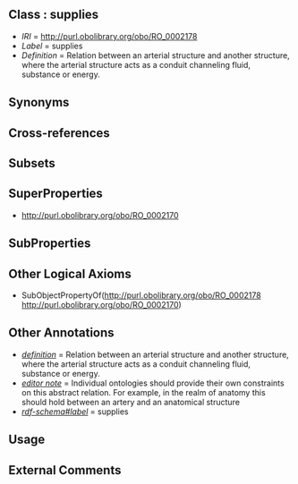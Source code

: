 
## Class : supplies

 * *IRI* = http://purl.obolibrary.org/obo/RO_0002178
 * *Label* = supplies
 * *Definition* = Relation between an arterial structure and another structure, where the arterial structure acts as a conduit channeling fluid, substance or energy.

## Synonyms


## Cross-references


## Subsets


## SuperProperties

 * <http://purl.obolibrary.org/obo/RO_0002170>

## SubProperties


## Other Logical Axioms

 * SubObjectPropertyOf(<http://purl.obolibrary.org/obo/RO_0002178> <http://purl.obolibrary.org/obo/RO_0002170>)

## Other Annotations

 * *[definition](../../IAO/15/IAO_0000115.md)* = Relation between an arterial structure and another structure, where the arterial structure acts as a conduit channeling fluid, substance or energy.
 * *[editor note](../../IAO/16/IAO_0000116.md)* = Individual ontologies should provide their own constraints on this abstract relation. For example, in the realm of anatomy this should hold between an artery and an anatomical structure
 * *[rdf-schema#label](../../el/rdf-schema#label.md)* = supplies

## Usage


## External Comments

